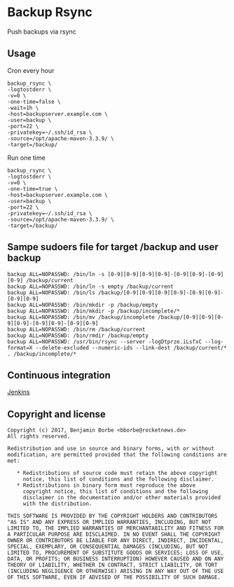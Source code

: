 # Backup Rsync
 
Push backups via rsync

## Usage

Cron every hour

```
backup_rsync \
-logtostderr \
-v=0 \
-one-time=false \
-wait=1h \
-host=backupserver.example.com \
-user=backup \
-port=22 \
-privatekey=~/.ssh/id_rsa \
-source=/opt/apache-maven-3.3.9/ \
-target=/backup/
```

Run one time

```
backup_rsync \
-logtostderr \
-v=0 \
-one-time=true \
-host=backupserver.example.com \
-user=backup \
-port=22 \
-privatekey=~/.ssh/id_rsa \
-source=/opt/apache-maven-3.3.9/ \
-target=/backup/
```

## Sampe sudoers file for target /backup and user backup

```
backup ALL=NOPASSWD: /bin/ln -s [0-9][0-9][0-9][0-9]-[0-9][0-9]-[0-9][0-9] /backup/current
backup ALL=NOPASSWD: /bin/ln -s empty /backup/current
backup ALL=NOPASSWD: /bin/ls /backup/[0-9][0-9][0-9][0-9]-[0-9][0-9]-[0-9][0-9] 
backup ALL=NOPASSWD: /bin/mkdir -p /backup/empty
backup ALL=NOPASSWD: /bin/mkdir -p /backup/incomplete/*
backup ALL=NOPASSWD: /bin/mv /backup/incomplete /backup/[0-9][0-9][0-9][0-9]-[0-9][0-9]-[0-9][0-9]
backup ALL=NOPASSWD: /bin/rm /backup/current
backup ALL=NOPASSWD: /bin/rmdir /backup/empty
backup ALL=NOPASSWD: /usr/bin/rsync --server -logDtprze.iLsfxC --log-format=X --delete-excluded --numeric-ids --link-dest /backup/current/* . /backup/incomplete/*
```

## Continuous integration

[Jenkins](https://jenkins.benjamin-borbe.de/job/Go-Backup-Rsync/)

## Copyright and license

    Copyright (c) 2017, Benjamin Borbe <bborbe@rocketnews.de>
    All rights reserved.
    
    Redistribution and use in source and binary forms, with or without
    modification, are permitted provided that the following conditions are
    met:
    
       * Redistributions of source code must retain the above copyright
         notice, this list of conditions and the following disclaimer.
       * Redistributions in binary form must reproduce the above
         copyright notice, this list of conditions and the following
         disclaimer in the documentation and/or other materials provided
         with the distribution.

    THIS SOFTWARE IS PROVIDED BY THE COPYRIGHT HOLDERS AND CONTRIBUTORS
    "AS IS" AND ANY EXPRESS OR IMPLIED WARRANTIES, INCLUDING, BUT NOT
    LIMITED TO, THE IMPLIED WARRANTIES OF MERCHANTABILITY AND FITNESS FOR
    A PARTICULAR PURPOSE ARE DISCLAIMED. IN NO EVENT SHALL THE COPYRIGHT
    OWNER OR CONTRIBUTORS BE LIABLE FOR ANY DIRECT, INDIRECT, INCIDENTAL,
    SPECIAL, EXEMPLARY, OR CONSEQUENTIAL DAMAGES (INCLUDING, BUT NOT
    LIMITED TO, PROCUREMENT OF SUBSTITUTE GOODS OR SERVICES; LOSS OF USE,
    DATA, OR PROFITS; OR BUSINESS INTERRUPTION) HOWEVER CAUSED AND ON ANY
    THEORY OF LIABILITY, WHETHER IN CONTRACT, STRICT LIABILITY, OR TORT
    (INCLUDING NEGLIGENCE OR OTHERWISE) ARISING IN ANY WAY OUT OF THE USE
    OF THIS SOFTWARE, EVEN IF ADVISED OF THE POSSIBILITY OF SUCH DAMAGE.

